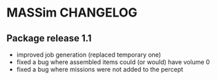 # MASSim CHANGELOG

## Package release 1.1

* improved job generation (replaced temporary one)
* fixed a bug where assembled items could (or would) have volume 0
* fixed a bug where missions were not added to the percept
